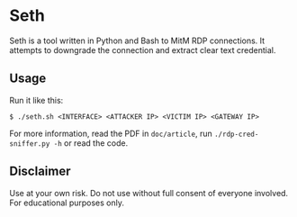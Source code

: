 Seth
====

Seth is a tool written in Python and Bash to MitM RDP connections. It
attempts to downgrade the connection and extract clear text credential.

Usage
-----

Run it like this:

    $ ./seth.sh <INTERFACE> <ATTACKER IP> <VICTIM IP> <GATEWAY IP>

For more information, read the PDF in `doc/article`, run
`./rdp-cred-sniffer.py -h` or read the code.

Disclaimer
----------

Use at your own risk. Do not use without full consent of everyone involved.
For educational purposes only.
